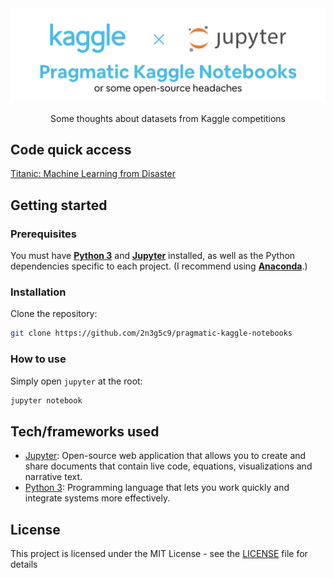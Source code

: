 <div align="center">
  <img width="512" src="https://raw.githubusercontent.com/2n3g5c9/pragmatic-kaggle-notebooks/master/img/pragmatic-kaggle-notebooks_banner.png" alt="pragmatic-kaggle-notebooks">
</div>

<br />

<div align="center">Some thoughts about datasets from Kaggle competitions</div>

## Code quick access

[Titanic: Machine Learning from Disaster](https://github.com/2n3g5c9/pragmatic-kaggle-notebooks/blob/master/titanic-machine-learning-from-disaster/notebook/titanic-a-pragmatic-approach.ipynb)

## Getting started

### Prerequisites

You must have **[Python 3](https://www.python.org/downloads/)** and **[Jupyter](https://jupyter.org/install)** installed, as well as the Python dependencies specific to each project. (I recommend using **[Anaconda](https://www.anaconda.com/download/)**.)

### Installation

Clone the repository:

````bash
git clone https://github.com/2n3g5c9/pragmatic-kaggle-notebooks
````

### How to use

Simply open `jupyter` at the root:

````bash
jupyter notebook
````

## Tech/frameworks used

- [Jupyter](https://jupyter.org/): Open-source web application that allows you to create and share documents that contain live code, equations, visualizations and narrative text.
- [Python 3](https://www.python.org/): Programming language that lets you work quickly and integrate systems more effectively.

## License

This project is licensed under the MIT License - see the [LICENSE](LICENSE) file for details
